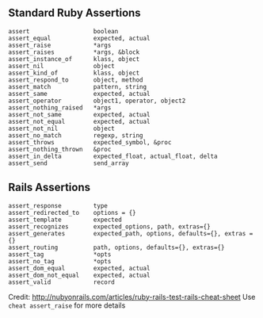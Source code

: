 ## Standard Ruby Assertions

    assert                  boolean
    assert_equal            expected, actual
    assert_raise            *args
    assert_raises           *args, &block
    assert_instance_of      klass, object
    assert_nil              object
    assert_kind_of          klass, object
    assert_respond_to       object, method
    assert_match            pattern, string
    assert_same             expected, actual
    assert_operator         object1, operator, object2
    assert_nothing_raised   *args
    assert_not_same         expected, actual
    assert_not_equal        expected, actual
    assert_not_nil          object
    assert_no_match         regexp, string
    assert_throws           expected_symbol, &proc
    assert_nothing_thrown   &proc
    assert_in_delta         expected_float, actual_float, delta
    assert_send             send_array


## Rails Assertions

    assert_response         type
    assert_redirected_to    options = {}
    assert_template         expected
    assert_recognizes       expected_options, path, extras={}
    assert_generates        expected_path, options, defaults={}, extras = {}
    assert_routing          path, options, defaults={}, extras={}
    assert_tag              *opts
    assert_no_tag           *opts
    assert_dom_equal        expected, actual
    assert_dom_not_equal    expected, actual
    assert_valid            record


Credit: http://nubyonrails.com/articles/ruby-rails-test-rails-cheat-sheet
Use `cheat assert_raise` for more details
